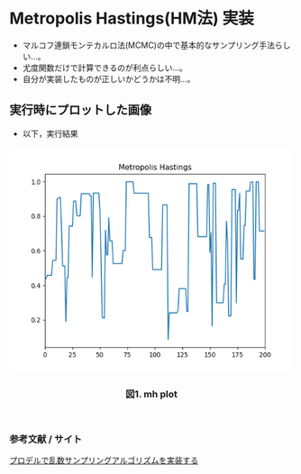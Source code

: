 # Metropolis Hastings(HM法) 実装
* マルコフ連鎖モンテカルロ法(MCMC)の中で基本的なサンプリング手法らしい...。
* 尤度関数だけで計算できるのが利点らしい...。
* 自分が実装したものが正しいかどうかは不明...。

## 実行時にプロットした画像
* 以下，実行結果

<!-- plot -->
<p><div align = "center"><img src="/figs/mhplot.png" width = "600px" height = "400px" title ="mh"></div></p>
<p><h3><div align="center">図1. mh plot</h3></div></p>
<br>


### **参考文献 / サイト**
[プロデルで乱数サンプリングアルゴリズムを実装する](https://qiita.com/Mopepe51/items/0612d18db835a2334030#:~:text=%E3%82%B5%E3%83%B3%E3%83%97%E3%83%AA%E3%83%B3%E3%82%B0%E3%82%A2%E3%83%AB%E3%82%B4%E3%83%AA%E3%82%BA%E3%83%A0%20%E3%82%B5%E3%83%B3%E3%83%97%E3%83%AA%E3%83%B3%E3%82%B0%E3%81%A8%E3%81%AF%EF%BC%8C%E3%81%82%E3%82%8B%E7%A2%BA%E7%8E%87%E5%88%86%E5%B8%83%E9%96%A2%E6%95%B0%20f,%28x%29%20%E3%81%8C%E4%B8%8E%E3%81%88%E3%82%89%E3%82%8C%E3%81%9F%E3%81%A8%E3%81%8D%E3%81%AB%EF%BC%8C%E3%81%9D%E3%82%8C%E3%81%AB%E5%BE%93%E3%81%86%E7%A2%BA%E7%8E%87%E5%A4%89%E6%95%B0%20x%20%E3%82%92%E5%BE%97%E3%82%8B%E6%89%8B%E6%B3%95%E3%81%AE%E3%81%93%E3%81%A8%E3%81%A7%E3%81%99%EF%BC%8E)
